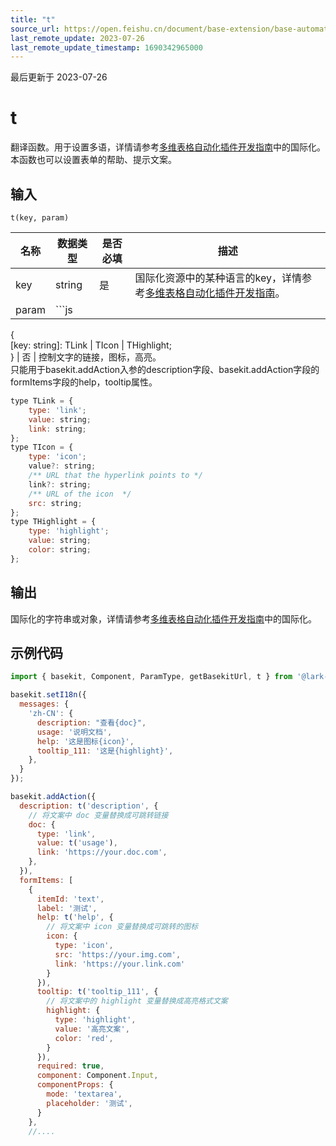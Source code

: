 ```yaml
---
title: "t"
source_url: https://open.feishu.cn/document/base-extension/base-automation-extensions/api/t
last_remote_update: 2023-07-26
last_remote_update_timestamp: 1690342965000
---
```

最后更新于 2023-07-26

# t
翻译函数。用于设置多语，详情请参考[多维表格自动化插件开发指南](https://open.feishu.cn/document/uAjLw4CM/uYjL24iN/base-extensions/base-automation-extensions/base-automation-extension-development-guide)中的国际化。<br>本函数也可以设置表单的帮助、提示文案。

## 输入
```
t(key, param)
```

名称 | 数据类型 | 是否必填 | 描述
--- | --- | --- | ---
key | string | 是 | 国际化资源中的某种语言的key，详情参考[多维表格自动化插件开发指南](https://open.feishu.cn/document/uAjLw4CM/uYjL24iN/base-extensions/base-automation-extensions/base-automation-extension-development-guide)。
param | ```js  
{  
    [key: string]: TLink | TIcon | THighlight;  
} | 否 | 控制文字的链接，图标，高亮。  
         只能用于basekit.addAction入参的description字段、basekit.addAction字段的formItems字段的help，tooltip属性。

```js
type TLink = {
    type: 'link';
    value: string;
    link: string;
};
type TIcon = {
    type: 'icon';
    value?: string;
    /** URL that the hyperlink points to */
    link?: string;
    /** URL of the icon  */
    src: string;
};
type THighlight = {
    type: 'highlight';
    value: string;
    color: string;
};
```

## 输出
国际化的字符串或对象，详情请参考[多维表格自动化插件开发指南](https://open.feishu.cn/document/uAjLw4CM/uYjL24iN/base-extensions/base-automation-extensions/base-automation-extension-development-guide)中的国际化。

## 示例代码
```js
import { basekit, Component, ParamType, getBasekitUrl, t } from '@lark-opdev/block-basekit-server-api';

basekit.setI18n({
  messages: {
    'zh-CN': {
      description: "查看{doc}",
      usage: '说明文档',
      help: '这是图标{icon}',
      tooltip_111: '这是{highlight}',
    },
  }
});

basekit.addAction({
  description: t('description', {
    // 将文案中 doc 变量替换成可跳转链接
    doc: {
      type: 'link',
      value: t('usage'),
      link: 'https://your.doc.com',
    },
  }),
  formItems: [
    {
      itemId: 'text',
      label: '测试',
      help: t('help', {
        // 将文案中 icon 变量替换成可跳转的图标
        icon: {
          type: 'icon',
          src: 'https://your.img.com',
          link: 'https://your.link.com'
        }
      }),
      tooltip: t('tooltip_111', {
        // 将文案中的 highlight 变量替换成高亮格式文案
        highlight: {
          type: 'highlight',
          value: '高亮文案',
          color: 'red',
        }
      }),
      required: true,
      component: Component.Input,
      componentProps: {
        mode: 'textarea',
        placeholder: '测试',
      }
    },
    //....
```
